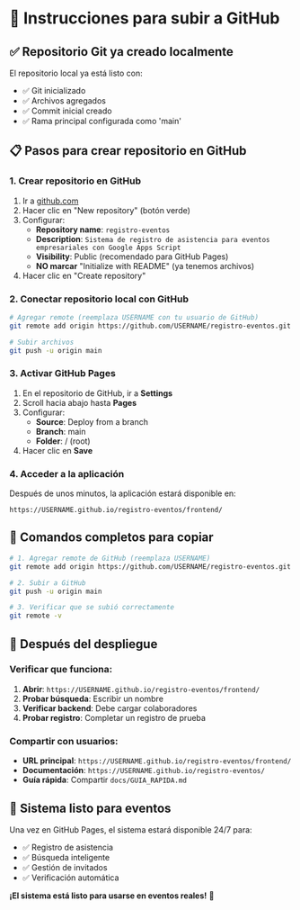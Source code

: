 # 🚀 Instrucciones para subir a GitHub

## ✅ Repositorio Git ya creado localmente

El repositorio local ya está listo con:
- ✅ Git inicializado
- ✅ Archivos agregados
- ✅ Commit inicial creado
- ✅ Rama principal configurada como 'main'

## 📋 Pasos para crear repositorio en GitHub

### 1. Crear repositorio en GitHub
1. Ir a [github.com](https://github.com)
2. Hacer clic en "New repository" (botón verde)
3. Configurar:
   - **Repository name**: `registro-eventos`
   - **Description**: `Sistema de registro de asistencia para eventos empresariales con Google Apps Script`
   - **Visibility**: Public (recomendado para GitHub Pages)
   - **NO marcar** "Initialize with README" (ya tenemos archivos)
4. Hacer clic en "Create repository"

### 2. Conectar repositorio local con GitHub
```bash
# Agregar remote (reemplaza USERNAME con tu usuario de GitHub)
git remote add origin https://github.com/USERNAME/registro-eventos.git

# Subir archivos
git push -u origin main
```

### 3. Activar GitHub Pages
1. En el repositorio de GitHub, ir a **Settings**
2. Scroll hacia abajo hasta **Pages**
3. Configurar:
   - **Source**: Deploy from a branch
   - **Branch**: main
   - **Folder**: / (root)
4. Hacer clic en **Save**

### 4. Acceder a la aplicación
Después de unos minutos, la aplicación estará disponible en:
```
https://USERNAME.github.io/registro-eventos/frontend/
```

## 🔧 Comandos completos para copiar

```bash
# 1. Agregar remote de GitHub (reemplaza USERNAME)
git remote add origin https://github.com/USERNAME/registro-eventos.git

# 2. Subir a GitHub
git push -u origin main

# 3. Verificar que se subió correctamente
git remote -v
```

## 📱 Después del despliegue

### Verificar que funciona:
1. **Abrir**: `https://USERNAME.github.io/registro-eventos/frontend/`
2. **Probar búsqueda**: Escribir un nombre
3. **Verificar backend**: Debe cargar colaboradores
4. **Probar registro**: Completar un registro de prueba

### Compartir con usuarios:
- **URL principal**: `https://USERNAME.github.io/registro-eventos/frontend/`
- **Documentación**: `https://USERNAME.github.io/registro-eventos/`
- **Guía rápida**: Compartir `docs/GUIA_RAPIDA.md`

## 🎯 Sistema listo para eventos

Una vez en GitHub Pages, el sistema estará disponible 24/7 para:
- ✅ Registro de asistencia
- ✅ Búsqueda inteligente
- ✅ Gestión de invitados
- ✅ Verificación automática

**¡El sistema está listo para usarse en eventos reales!** 🎉
